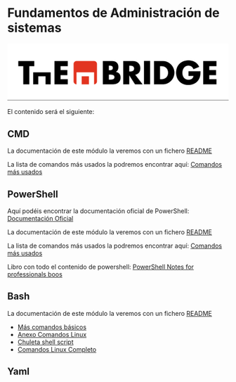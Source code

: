 # Fundamentos de Administración de sistemas 

![](../../img/TheBridge_logo.png)

El contenido será el siguiente:

## CMD

La documentación de este módulo la veremos con un fichero [README](CMD)

La lista de comandos más usados la podremos encontrar aquí: [Comandos más usados](https://docs.google.com/document/d/1i-Oe9JPwh-BpX7AJ5f6meB0WcXSrYMlb5NTFGgIG1Uw/edit?usp=share_link)

## PowerShell

Aquí podéis encontrar la documentación oficial de PowerShell: [Documentación Oficial](https://learn.microsoft.com/es-es/powershell/scripting/learn/ps101/01-getting-started?view=powershell-5.1)

La documentación de este módulo la veremos con un fichero [README](Power%20Shell)

La lista de comandos más usados la podremos encontrar aquí: [Comandos más usados](https://docs.google.com/document/d/1NrQLNKoPtxWExyVrJT_hi3Z9iuAYnh-o-W-bw_nwKXA/edit?usp=share_link)

Libro con todo el contenido de powershell: [PowerShell Notes for professionals boos](https://drive.google.com/file/d/15X86qGSM9w-wnZkUCLmunb1ul3Q1ZarP/view?usp=share_link)


## Bash

La documentación de este módulo la veremos con un fichero [README](Bash)

- [Más comandos básicos](https://github.com/isotomor/thebridgecdptenero23/blob/main/01%20-%20RampUp/Modulo%203%20-%20Fundamentos%20de%20Administraci%C3%B3n%20de%20sistemas/Bash/Comandos%20basicos%20linux/M%C3%A1s%20comandos%20b%C3%A1sicos.pdf)
- [Anexo Comandos Linux](https://github.com/isotomor/thebridgecdptenero23/blob/main/01%20-%20RampUp/Modulo%203%20-%20Fundamentos%20de%20Administraci%C3%B3n%20de%20sistemas/Bash/Comandos%20basicos%20linux/Anexo_Comandos_Linux.pdf)
- [Chuleta shell script](https://github.com/isotomor/thebridgecdptenero23/raw/main/01%20-%20RampUp/Modulo%203%20-%20Fundamentos%20de%20Administraci%C3%B3n%20de%20sistemas/Bash/Comandos%20basicos%20linux/chuleta-shell-script.pdf)
- [Comandos Linux Completo](https://github.com/isotomor/thebridgecdptenero23/raw/main/01%20-%20RampUp/Modulo%203%20-%20Fundamentos%20de%20Administraci%C3%B3n%20de%20sistemas/Bash/Comandos%20basicos%20linux/Comandos%20Linux%20Completo.pdf)

## Yaml

